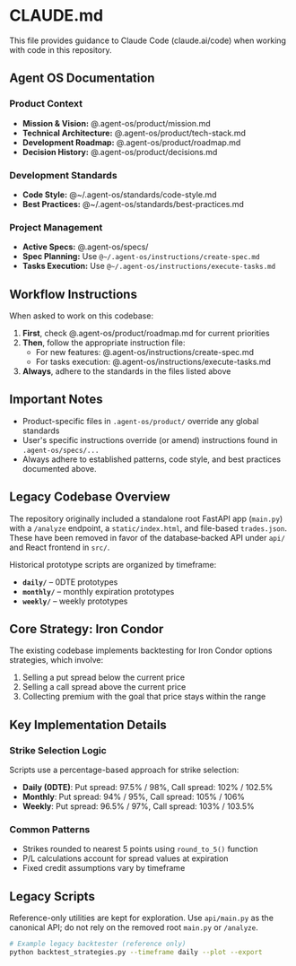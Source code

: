 # CLAUDE.md

This file provides guidance to Claude Code (claude.ai/code) when working with code in this repository.

## Agent OS Documentation

### Product Context
- **Mission & Vision:** @.agent-os/product/mission.md
- **Technical Architecture:** @.agent-os/product/tech-stack.md
- **Development Roadmap:** @.agent-os/product/roadmap.md
- **Decision History:** @.agent-os/product/decisions.md

### Development Standards
- **Code Style:** @~/.agent-os/standards/code-style.md
- **Best Practices:** @~/.agent-os/standards/best-practices.md

### Project Management
- **Active Specs:** @.agent-os/specs/
- **Spec Planning:** Use `@~/.agent-os/instructions/create-spec.md`
- **Tasks Execution:** Use `@~/.agent-os/instructions/execute-tasks.md`

## Workflow Instructions

When asked to work on this codebase:

1. **First**, check @.agent-os/product/roadmap.md for current priorities
2. **Then**, follow the appropriate instruction file:
   - For new features: @.agent-os/instructions/create-spec.md
   - For tasks execution: @.agent-os/instructions/execute-tasks.md
3. **Always**, adhere to the standards in the files listed above

## Important Notes

- Product-specific files in `.agent-os/product/` override any global standards
- User's specific instructions override (or amend) instructions found in `.agent-os/specs/...`
- Always adhere to established patterns, code style, and best practices documented above.

## Legacy Codebase Overview

The repository originally included a standalone root FastAPI app (`main.py`) with a `/analyze` endpoint, a `static/index.html`, and file-based `trades.json`. These have been removed in favor of the database‑backed API under `api/` and React frontend in `src/`.

Historical prototype scripts are organized by timeframe:

- **`daily/`** – 0DTE prototypes
- **`monthly/`** – monthly expiration prototypes
- **`weekly/`** – weekly prototypes

## Core Strategy: Iron Condor

The existing codebase implements backtesting for Iron Condor options strategies, which involve:
1. Selling a put spread below the current price
2. Selling a call spread above the current price
3. Collecting premium with the goal that price stays within the range

## Key Implementation Details

### Strike Selection Logic
Scripts use a percentage-based approach for strike selection:
- **Daily (0DTE)**: Put spread: 97.5% / 98%, Call spread: 102% / 102.5%
- **Monthly**: Put spread: 94% / 95%, Call spread: 105% / 106%
- **Weekly**: Put spread: 96.5% / 97%, Call spread: 103% / 103.5%

### Common Patterns
- Strikes rounded to nearest 5 points using `round_to_5()` function
- P/L calculations account for spread values at expiration
- Fixed credit assumptions vary by timeframe

## Legacy Scripts

Reference-only utilities are kept for exploration. Use `api/main.py` as the canonical API; do not rely on the removed root `main.py` or `/analyze`.

```bash
# Example legacy backtester (reference only)
python backtest_strategies.py --timeframe daily --plot --export
```